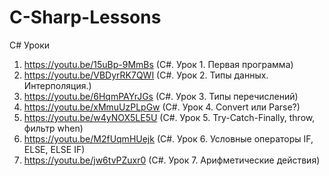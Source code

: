 # C-Sharp-Lessons
C# Уроки

1. https://youtu.be/15uBp-9MmBs (C#. Урок 1. Первая программа)
2. https://youtu.be/VBDyrRK7QWI (C#. Урок 2. Типы данных. Интерполяция.)
3. https://youtu.be/6HqmPAYrJGs (C#. Урок 3. Типы перечислений)
4. https://youtu.be/xMmuUzPLpGw (C#. Урок 4. Convert или Parse?)
5. https://youtu.be/w4yNOX5LE5U (C#. Урок 5. Try-Catch-Finally, throw, фильтр when)
6. https://youtu.be/M2fUqmHUejk (C#. Урок 6. Условные операторы IF, ELSE, ELSE IF)
7. https://youtu.be/jw6tvPZuxr0 (C#. Урок 7. Арифметические действия)
